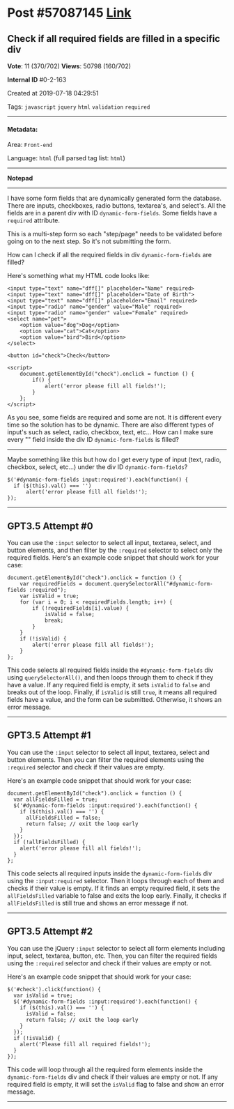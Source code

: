 
# Post \#57087145 [Link](https://stackoverflow.com/questions/57087145/)

## Check if all required fields are filled in a specific div

**Vote**: 11 (370/702) **Views**: 50798 (160/702) 

**Internal ID** \#0-2-163

Created at 2019-07-18 04:29:51

Tags: `javascript` `jquery` `html` `validation` `required`

----------

#### Metadata:

Area: `Front-end`

Language: `html` (full parsed tag list: `html`)

----------

**Notepad**


----------

I have some form fields that are dynamically generated form the database. There are inputs, checkboxes, radio buttons, textarea's, and select's. All the fields are in a parent div with ID `dynamic-form-fields`. Some fields have a `required` attribute.

This is a multi-step form so each "step/page" needs to be validated before going on to the next step. So it's not submitting the form.

How can I check if all the required fields in div `dynamic-form-fields` are filled?

Here's something what my HTML code looks like:

```
<input type="text" name="dff[]" placeholder="Name" required>
<input type="text" name="dff[]" placeholder="Date of Birth">
<input type="text" name="dff[]" placeholder="Email" required>
<input type="radio" name="gender" value="Male" required>
<input type="radio" name="gender" value="Female" required>
<select name="pet">
    <option value="dog">Dog</option>
    <option value="cat">Cat</option>
    <option value="bird">Bird</option>
</select>

<button id="check">Check</button>

<script>
    document.getElementById("check").onclick = function () {
        if() {
            alert('error please fill all fields!');
        }
    };
</script>
```


As you see, some fields are required and some are not. It is different every time so the solution has to be dynamic. There are also different types of input's such as select, radio, checkbox, text, etc... How can I make sure every "" field inside the div ID `dynamic-form-fields` is filled?


---





Maybe something like this but how do I get every type of input (text, radio, checkbox, select, etc...) under the div ID `dynamic-form-fields`?

```
$('#dynamic-form-fields input:required').each(function() {
  if ($(this).val() === '')
      alert('error please fill all fields!');
});
```



----------
        
## GPT3.5 Attempt \#0

You can use the `:input` selector to select all input, textarea, select, and button elements, and then filter by the `:required` selector to select only the required fields. Here's an example code snippet that should work for your case:

```
document.getElementById("check").onclick = function () {
    var requiredFields = document.querySelectorAll("#dynamic-form-fields :required");
    var isValid = true;
    for (var i = 0; i < requiredFields.length; i++) {
        if (!requiredFields[i].value) {
            isValid = false;
            break;
        }
    }
    if (!isValid) {
        alert('error please fill all fields!');
    }
};
```

This code selects all required fields inside the `#dynamic-form-fields` div using `querySelectorAll()`, and then loops through them to check if they have a value. If any required field is empty, it sets `isValid` to `false` and breaks out of the loop. Finally, if `isValid` is still `true`, it means all required fields have a value, and the form can be submitted. Otherwise, it shows an error message.

--------

## GPT3.5 Attempt \#1

You can use the `:input` selector to select all input, textarea, select and button elements. Then you can filter the required elements using the `:required` selector and check if their values are empty.

Here's an example code snippet that should work for your case:

```
document.getElementById("check").onclick = function () {
  var allFieldsFilled = true;
  $('#dynamic-form-fields :input:required').each(function() {
    if ($(this).val() === '') {
      allFieldsFilled = false;
      return false; // exit the loop early
    }
  });
  if (!allFieldsFilled) {
    alert('error please fill all fields!');
  }
};
```

This code selects all required inputs inside the `dynamic-form-fields` div using the `:input:required` selector. Then it loops through each of them and checks if their value is empty. If it finds an empty required field, it sets the `allFieldsFilled` variable to false and exits the loop early. Finally, it checks if `allFieldsFilled` is still true and shows an error message if not.

--------

## GPT3.5 Attempt \#2

You can use the jQuery `:input` selector to select all form elements including input, select, textarea, button, etc. Then, you can filter the required fields using the `:required` selector and check if their values are empty or not.

Here's an example code snippet that should work for your case:

```
$('#check').click(function() {
  var isValid = true;
  $('#dynamic-form-fields :input:required').each(function() {
    if ($(this).val() === '') {
      isValid = false;
      return false; // exit the loop early
    }
  });
  if (!isValid) {
    alert('Please fill all required fields!');
  }
});
```

This code will loop through all the required form elements inside the `dynamic-form-fields` div and check if their values are empty or not. If any required field is empty, it will set the `isValid` flag to false and show an error message.

--------
